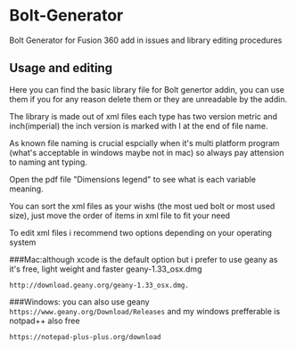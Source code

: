 # Bolt-Generator
Bolt Generator for Fusion 360 add in issues and library editing procedures
## Usage and editing
Here you can find the basic library file for Bolt genertor addin, you can use them if you for any reason delete them or they are unreadable by the addin.

The library is made out of xml files each type has two version metric and inch(imperial) the inch version is marked with I at the end of file name.

As known file naming is crucial espcially when it's multi platform program (what's acceptable in windows maybe not in mac) so always pay attension to naming ant typing.

Open the pdf file "Dimensions legend" to see what is each variable meaning.

You can sort the xml files as your wishs (the most ued bolt or most used size), just move the order of items in xml file to fit your need

To edit xml files i recommend two options depending on your operating system

###Mac:although xcode is the default option but i prefer to use geany as it's free, light weight and faster geany-1.33_osx.dmg
```
http://download.geany.org/geany-1.33_osx.dmg.
```
###Windows:  you can also use geany ```https://www.geany.org/Download/Releases```  and my windows prefferable is notpad++ also free
```
https://notepad-plus-plus.org/download 
```
